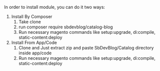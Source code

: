 In order to install module, you can do it two ways:

1) Install By Composer
   1) Take clone
   2) run composer require sbdevblog/catalog-blog
   3) Run necessary magento commands like setup:upgrade, di:compile, static-content:deploy
3) Install From App/Code
   1) Clone and Just extract zip and paste SbDevBlog/Catalog directory inside app/code
   2) Run necessary magento commands like setup:upgrade, di:compile, static-content:deploy



